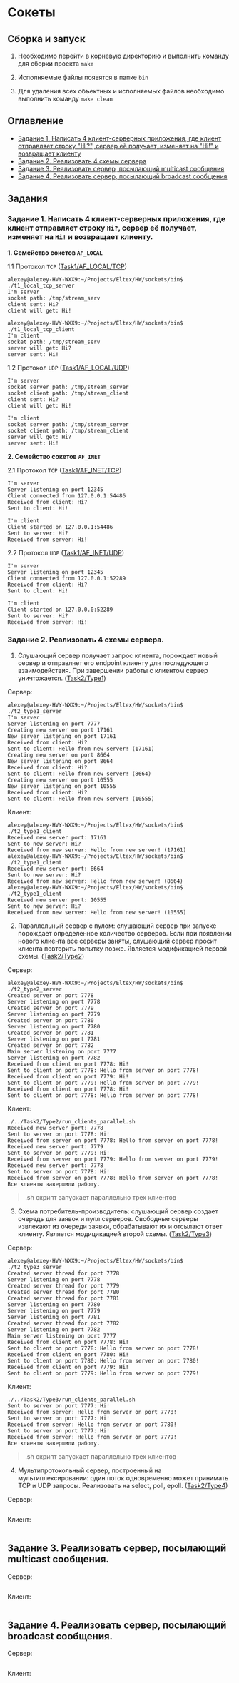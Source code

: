 # Сокеты

## Сборка и запуск

1. Необходимо перейти в корневую директорию и выполнить команду для сборки проекта `make`

2. Исполняемые файлы появятся в папке `bin`

3. Для удаления всех объектных и исполняемых файлов необходимо выполнить команду `make clean`

## Оглавление

- [Задание 1. Написать 4 клиент-серверных приложения, где клиент отправляет строку "Hi?", сервер её получает, изменяет на "Hi!" и возвращает клиенту](#задание-1-написать-4-клиент-серверных-приложения-где-клиент-отправляет-строку-hi-сервер-её-получает-изменяет-на-hi-и-возвращает-клиенту)
- [Задание 2. Реализовать 4 схемы сервера](#задание-2-реализовать-4-схемы-сервера)
- [Задание 3. Реализовать сервер, посылающий multicast сообщения](#задание-3-реализовать-сервер-посылающий-multicast-сообщения)
- [Задание 4. Реализовать сервер, посылающий broadcast сообщения](#задание-4-реализовать-сервер-посылающий-broadcast-сообщения)

## Задания

### Задание 1. Написать 4 клиент-серверных приложения, где клиент отправляет строку `Hi?`, сервер её получает, изменяет на `Hi!` и возвращает клиенту.

**1. Семейство сокетов `AF_LOCAL`**

1.1 Протокол `TCP` ([Task1/AF_LOCAL/TCP](https://github.com/EltexEmbeddedC/sockets/blob/main/Task1/AF_LOCAL/TCP))

```
alexey@alexey-HVY-WXX9:~/Projects/Eltex/HW/sockets/bin$ ./t1_local_tcp_server
I'm server
socket path: /tmp/stream_serv
client sent: Hi?
client will get: Hi!
```

```
alexey@alexey-HVY-WXX9:~/Projects/Eltex/HW/sockets/bin$ ./t1_local_tcp_client
I'm client
socket path: /tmp/stream_serv
server will get: Hi?
server sent: Hi!
```
    
1.2 Протокол `UDP` ([Task1/AF_LOCAL/UDP](https://github.com/EltexEmbeddedC/sockets/blob/main/Task1/AF_LOCAL/UDP))

```
I'm server
socket server path: /tmp/stream_server
socket client path: /tmp/stream_client
client sent: Hi?
client will get: Hi!
```

```
I'm client
socket server path: /tmp/stream_server
socket client path: /tmp/stream_client
server will get: Hi?
server sent: Hi!
```
  
**2. Семейство сокетов `AF_INET`**

2.1 Протокол `TCP` ([Task1/AF_INET/TCP](https://github.com/EltexEmbeddedC/sockets/blob/main/Task1/AF_INET/TCP))

```
I'm server
Server listening on port 12345
Client connected from 127.0.0.1:54486
Received from client: Hi?
Sent to client: Hi!
```

```
I'm client
Client started on 127.0.0.1:54486
Sent to server: Hi?
Received from server: Hi!
```
  
2.2 Протокол `UDP` ([Task1/AF_INET/UDP](https://github.com/EltexEmbeddedC/sockets/blob/main/Task1/AF_INET/UDP))

```
I'm server
Server listening on port 12345
Client connected from 127.0.0.1:52289
Received from client: Hi?
Sent to client: Hi!
```

```
I'm client
Client started on 127.0.0.0:52289
Sent to server: Hi?
Received from server: Hi!
```  

### Задание 2. Реализовать 4 схемы сервера.

1. Слушающий сервер получает запрос клиента, порождает новый сервер и отправляет его endpoint клиенту для последующего взаимодействия. При завершении работы с клиентом сервер уничтожается. ([Task2/Type1](https://github.com/EltexEmbeddedC/sockets/blob/main/Task2/Type1))

Сервер:

```
alexey@alexey-HVY-WXX9:~/Projects/Eltex/HW/sockets/bin$ ./t2_type1_server 
I'm server
Server listening on port 7777
Creating new server on port 17161
New server listening on port 17161
Received from client: Hi?
Sent to client: Hello from new server! (17161)
Creating new server on port 8664
New server listening on port 8664
Received from client: Hi?
Sent to client: Hello from new server! (8664)
Creating new server on port 10555
New server listening on port 10555
Received from client: Hi?
Sent to client: Hello from new server! (10555)
```

Клиент:

```
alexey@alexey-HVY-WXX9:~/Projects/Eltex/HW/sockets/bin$ ./t2_type1_client 
Received new server port: 17161
Sent to new server: Hi?
Received from new server: Hello from new server! (17161)
alexey@alexey-HVY-WXX9:~/Projects/Eltex/HW/sockets/bin$ ./t2_type1_client 
Received new server port: 8664
Sent to new server: Hi?
Received from new server: Hello from new server! (8664)
alexey@alexey-HVY-WXX9:~/Projects/Eltex/HW/sockets/bin$ ./t2_type1_client 
Received new server port: 10555
Sent to new server: Hi?
Received from new server: Hello from new server! (10555)
```

2. Параллельный сервер с пулом: слушающий сервер при запуске порождает определенное количество серверов. Если при появлении нового клиента все серверы заняты, слушающий сервер просит клиента повторить попытку позже. Является модификацией первой схемы. ([Task2/Type2](https://github.com/EltexEmbeddedC/sockets/blob/main/Task2/Type2))

Сервер:

```
alexey@alexey-HVY-WXX9:~/Projects/Eltex/HW/sockets/bin$ ./t2_type2_server 
Created server on port 7778
Server listening on port 7778
Created server on port 7779
Server listening on port 7779
Created server on port 7780
Server listening on port 7780
Created server on port 7781
Server listening on port 7781
Created server on port 7782
Main server listening on port 7777
Server listening on port 7782
Received from client on port 7778: Hi!
Sent to client on port 7778: Hello from server on port 7778!
Received from client on port 7779: Hi!
Sent to client on port 7779: Hello from server on port 7779!
Received from client on port 7778: Hi!
Sent to client on port 7778: Hello from server on port 7778!
```

Клиент:

```
./../Task2/Type2/run_clients_parallel.sh
Received new server port: 7778
Sent to server on port 7778: Hi!
Received from server on port 7778: Hello from server on port 7778!
Received new server port: 7779
Sent to server on port 7779: Hi!
Received from server on port 7779: Hello from server on port 7779!
Received new server port: 7778
Sent to server on port 7778: Hi!
Received from server on port 7778: Hello from server on port 7778!
Все клиенты завершили работу.
```

> .sh скрипт запускает параллельно трех клиентов

3. Схема потребитель-производитель: слушающий сервер создает очередь для заявок и пулл серверов. Свободные серверы извлекают из очереди заявки, обрабатывают их и отсылают ответ клиенту. Является модицикацией второй схемы. ([Task2/Type3](https://github.com/EltexEmbeddedC/sockets/blob/main/Task2/Type3))

Сервер:

```
alexey@alexey-HVY-WXX9:~/Projects/Eltex/HW/sockets/bin$ ./t2_type3_server 
Created server thread for port 7778
Server listening on port 7778
Created server thread for port 7779
Created server thread for port 7780
Created server thread for port 7781
Server listening on port 7780
Server listening on port 7779
Server listening on port 7781
Created server thread for port 7782
Server listening on port 7782
Main server listening on port 7777
Received from client on port 7778: Hi!
Sent to client on port 7778: Hello from server on port 7778!
Received from client on port 7780: Hi!
Sent to client on port 7780: Hello from server on port 7780!
Received from client on port 7779: Hi!
Sent to client on port 7779: Hello from server on port 7779!
```

Клиент:

```
./../Task2/Type3/run_clients_parallel.sh
Sent to server on port 7777: Hi!
Received from server: Hello from server on port 7778!
Sent to server on port 7777: Hi!
Received from server: Hello from server on port 7780!
Sent to server on port 7777: Hi!
Received from server: Hello from server on port 7779!
Все клиенты завершили работу.
```

> .sh скрипт запускает параллельно трех клиентов

4. Мультипротокольный сервер, построенный на мультиплексировании: один поток одновременно может принимать TCP и UDP запросы. Реализовать на select, poll, epoll. ([Task2/Type4](https://github.com/EltexEmbeddedC/sockets/blob/main/Task2/Type4))

Сервер:

```

```

Клиент:

```

```

## Задание 3. Реализовать сервер, посылающий multicast сообщения.

Сервер:

```

```

Клиент:

```

```

## Задание 4. Реализовать сервер, посылающий broadcast сообщения.

Сервер:

```

```

Клиент:

```

```
